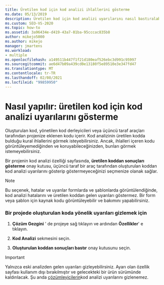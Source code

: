 ```yaml
---
title: Üretilen kod için kod analizi ihlallerini gösterme
ms.date: 05/13/2019
description: Üretilen kod için kod analizi uyarılarını nasıl bastıralabileceğinizi öğrenin. Bkz. Visual Studio 'Nun oluşturulan kod hakkında eski analiz uyarılarını görüntülemesini engelleme.
ms.custom: SEO-VS-2020
ms.topic: how-to
ms.assetid: 3a96434e-d419-43a7-81ba-95cccac835b8
author: mikejo5000
ms.author: mikejo
manager: jmartens
ms.workload:
- multiple
ms.openlocfilehash: a149511b447f1f21d180eaf526ebc3d991c95997
ms.sourcegitcommit: ae6d47b09a439cd0e13180f5e89510e3e347fd47
ms.translationtype: MT
ms.contentlocale: tr-TR
ms.lasthandoff: 02/08/2021
ms.locfileid: "99859950"
---
```

# <a name="how-to-suppress-code-analysis-warnings-for-generated-code"></a>Nasıl yapılır: üretilen kod için kod analizi uyarılarını gösterme

Oluşturulan kod, yönetilen kod derleyicileri veya üçüncü taraf araçları tarafından projenize eklenen kodu içerir. Kod analizinin üretilen kodda bulduğu kural ihlallerini görmek isteyebilirsiniz. Ancak, ihlalleri içeren kodu görüntüleyemediğinden ve koruyabileceğinizden, bunları görmek istemeyebilirsiniz.

Bir projenin kod analizi özelliği sayfasında, **üretilen koddan sonuçları gösterme** onay kutusu, üçüncü taraf bir araç tarafından oluşturulan koddan kod analizi uyarılarını gösterip göstermeyeceğinizi seçmenize olanak sağlar.

> [!NOTE]
> Bu seçenek, hatalar ve uyarılar formlarda ve şablonlarda görüntülendiğinde, kod analizi hatalarını ve üretilen koddan gelen uyarıları göstermez. Bir form veya şablon için kaynak kodu görüntüleyebilir ve bakımını yapabilirsiniz.

### <a name="to-suppress-warnings-for-generated-code-in-a-project"></a>Bir projede oluşturulan koda yönelik uyarıları gizlemek için

1. **Çözüm Gezgini** ' de projeye sağ tıklayın ve ardından **Özellikler**' e tıklayın.

2. **Kod Analizi** sekmesini seçin.

3. **Oluşturulan koddan sonuçları bastır** onay kutusunu seçin.

> [!IMPORTANT]
> Yalnızca eski analizden gelen uyarıları gizleyebilirsiniz. Ayarı olan özellik sayfası kullanım dışı bırakılmıştır ve gelecekteki bir ürün sürümünde kaldırılacak. Şu anda [çözümleyicilerin](roslyn-analyzers-overview.md)kod analizi uyarılarını gizlenemez.
